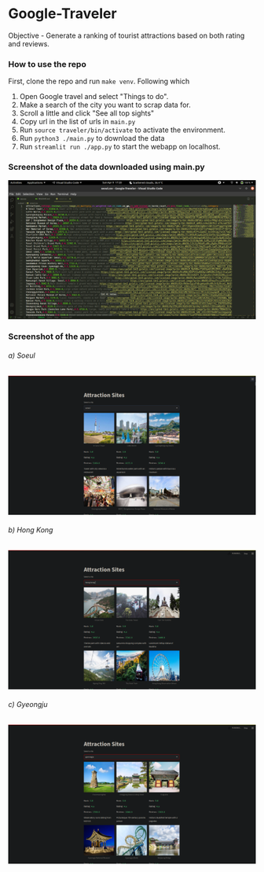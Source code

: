# Google-Traveler
 Objective - Generate a ranking of tourist attractions based on both rating and reviews.

### How to use the repo
First, clone the repo and run `make venv`. Following which

1. Open Google travel and select "Things to do".
2. Make a search of the city you want to scrap data for.
3. Scroll a little and click "See all top sights"
4. Copy url in the list of urls in `main.py`
5. Run `source traveler/bin/activate` to activate the environment.
6. Run `python3 ./main.py` to download the data
7. Run `streamlit run ./app.py` to start the webapp on localhost.

### Screenshot of the data downloaded using main.py
![Downloaded Data](examples/data.png)

### Screenshot of the app
###### a) Soeul
![seoul](examples/seoul.png)
###### b) Hong Kong
![hong_kong](examples/hong_kong.png)
###### c) Gyeongju
![gyeongju](examples/gyeongju.png)